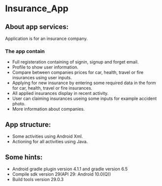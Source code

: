 # Insurance_App
## About app services:
Application is for an insurance company.
### The app contain 
- Full registeration containing of signin, signup and forget email. 
- Profile to show user information.
- Compare between companies prices for car, health, travel or fire insurances using user inputs.
- Applying for new insurance by entering some required data in the form for car, health, travel or fire insurances.
- All applied insurances display in recent activity.
- User can claiming insurances useing some inputs for example accident photo.
- More information about companies.
## App structure:
- Some activities using Android Xml.
- Actioning for all activities using Java.
## Some hints:
- Android gradle plugin version 4.1.1 and gradle version 6.5
- Compile sdk version 29(API 29: Android 10.0(Q))
- Build tools version 29.0.3
